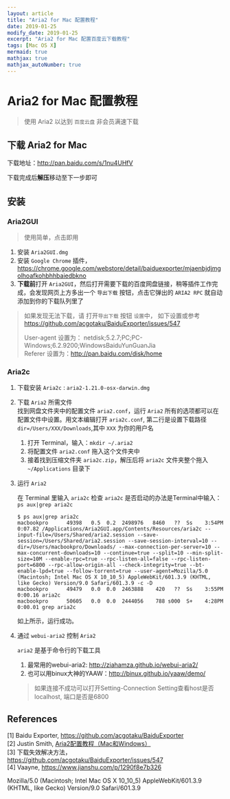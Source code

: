 ```yaml
---
layout: article
title: "Aria2 for Mac 配置教程"
date: 2019-01-25
modify_date: 2019-01-25
excerpt: "Aria2 for Mac 配置百度云下载教程"
tags: [Mac OS X]
mermaid: true
mathjax: true
mathjax_autoNumber: true
---
```


# Aria2 for Mac 配置教程

> 使用 Aria2 以达到 `百度云盘` 非会员满速下载

## 下载 Aria2 for Mac

下载地址：http://pan.baidu.com/s/1nu4UHfV

下载完成后**解压**移动至下一步即可

## 安装

### Aria2GUI

> 使用简单，点击即用

1. 安装 `Aria2GUI.dmg`
2. 安装 `Google Chrome` 插件， https://chrome.google.com/webstore/detail/baiduexporter/mjaenbjdjmgolhoafkohbhhbaiedbkno
3. **下载前**打开 `Aria2GUI`，然后打开需要下载的百度网盘链接，稍等插件工作完成，会发现网页上方多出一个 `导出下载` 按钮，点击它弹出的 `ARIA2 RPC` 就自动添加到你的下载队列里了

> 如果发现无法下载，请 打开`导出下载` 按钮 `设置`中， 如下设置或参考 https://github.com/acgotaku/BaiduExporter/issues/547
> 
> User-agent 设置为： netdisk;5.2.7;PC;PC-Windows;6.2.9200;WindowsBaiduYunGuanJia  
> Referer 设置为：http://pan.baidu.com/disk/home

### Aria2c

1. 下载安装 `Aria2c` : `aria2-1.21.0-osx-darwin.dmg` 
2. 下载 `Aria2` 所需文件  
    找到网盘文件夹中的配置文件 `aria2.conf`，运行 `Aria2` 所有的选项都可以在配置文件中设置。用文本编辑打开 `aria2c.conf`, 第二行是设置下载路径 `dir=/Users/XXX/Downloads`,其中 `XXX` 为你的用户名

    1. 打开 Terminal，输入：`mkdir ~/.aria2`
    1. 将配置文件 `aria2.conf` 拖入这个文件夹中
    1. 接着找到压缩文件夹 `aria2c.zip`，解压后将 `aria2c` 文件夹整个拖入 `~/Applications` 目录下

3. 运行 `Aria2`

    在 Terminal 里输入 `aria2c`
    检查 `aria2c` 是否启动的办法是Terminal中输入：`ps aux|grep aria2c`

    ```
    $ ps aux|grep aria2c
    macbookpro      49398   0.5  0.2  2498976   8460   ??  Ss    3:54PM   0:07.82 /Applications/Aria2GUI.app/Contents/Resources/aria2c --input-file=/Users/Shared/aria2.session --save-session=/Users/Shared/aria2.session --save-session-interval=10 --dir=/Users/macbookpro/Downloads/ --max-connection-per-server=10 --max-concurrent-downloads=10 --continue=true --split=10 --min-split-size=10M --enable-rpc=true --rpc-listen-all=false --rpc-listen-port=6800 --rpc-allow-origin-all --check-integrity=true --bt-enable-lpd=true --follow-torrent=true --user-agent=Mozilla/5.0 (Macintosh; Intel Mac OS X 10_10_5) AppleWebKit/601.3.9 (KHTML, like Gecko) Version/9.0 Safari/601.3.9 -c -D
    macbookpro      49479   0.0  0.0  2463888    420   ??  Ss    3:55PM   0:00.16 aria2c
    macbookpro      50605   0.0  0.0  2444056    788 s000  S+    4:28PM   0:00.01 grep aria2c
    ```

    如上所示，运行成功。

4. 通过 `webui-aria2` 控制 `Aria2`

    `aria2` 是基于命令行的下载工具

    1. 最常用的webui-aria2: http://ziahamza.github.io/webui-aria2/
    1. 也可以用binux大神的YAAW：http://binux.github.io/yaaw/demo/

    > 如果连接不成功可以打开Setting-Connection Setting查看host是否localhost, 端口是否是6800


## References

[1] Baidu Exporter, https://github.com/acgotaku/BaiduExporter  
[2] Justin Smith, [Aria2配置教程（Mac和Windows）](https://medium.com/@Justin___Smith/aria2%E9%85%8D%E7%BD%AE%E6%95%99%E7%A8%8B-mac%E5%92%8Cwindows-b31d0f64bd4e)  
[3] 下载失效解决方法， https://github.com/acgotaku/BaiduExporter/issues/547  
[4] Vaayne, https://www.jianshu.com/p/1290f8e7b326


<style>
.center {
    display: block;
    margin-left: auto;
    margin-right: auto;
}
</style>


Mozilla/5.0 (Macintosh; Intel Mac OS X 10_10_5) AppleWebKit/601.3.9 (KHTML, like Gecko) Version/9.0 Safari/601.3.9